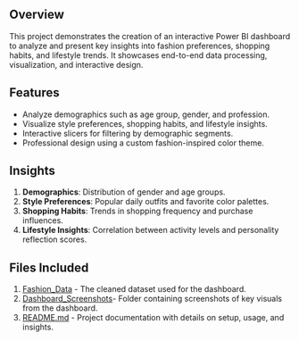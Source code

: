 ## Overview
This project demonstrates the creation of an interactive Power BI dashboard to analyze and present key insights into fashion preferences, shopping habits, and lifestyle trends. It showcases end-to-end data processing, visualization, and interactive design.

## Features
- Analyze demographics such as age group, gender, and profession.
- Visualize style preferences, shopping habits, and lifestyle insights.
- Interactive slicers for filtering by demographic segments.
- Professional design using a custom fashion-inspired color theme.

## Insights
1. **Demographics**: Distribution of gender and age groups.
2. **Style Preferences**: Popular daily outfits and favorite color palettes.
3. **Shopping Habits**: Trends in shopping frequency and purchase influences.
4. **Lifestyle Insights**: Correlation between activity levels and personality reflection scores.

## Files Included
1. [Fashion_Data](Fashion_Data.csv) - The cleaned dataset used for the dashboard.
2. [Dashboard_Screenshots](https://github.com/SaiKrishnaKolusu/PowerBI-Fashion-Insights-Dashboard/blob/0faa63a6b19a090795285842ab6fc4821d015fd3/Fashion%20Insights.pdf)- Folder containing screenshots of key visuals from the dashboard.
3. [README.md](README.md) - Project documentation with details on setup, usage, and insights.
